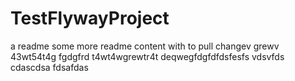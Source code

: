 # TestFlywayProject

a readme
some more readme content with to pull
changev grewv
43wt54t4g
fgdgfrd
t4wt4wgrewtr4t
deqwegfdgfdfdsfesfs
vdsvfds
cdascdsa
fdsafdas
